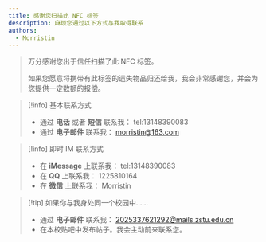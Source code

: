 ```yaml
---
title: 感谢您扫描此 NFC 标签
description: 麻烦您通过以下方式与我取得联系
authors:
  - Morristin
---
```


> 万分感谢您出于信任扫描了此 NFC 标签。
>
> 如果您愿意将携带有此标签的遗失物品归还给我，我会非常感谢您，并会为您提供一定数额的报偿。

> [!info] 基本联系方式
>
> - 通过 **电话** 或者 **短信** 联系我： tel:13148390083
> - 通过 **电子邮件** 联系我： morristin@163.com

> [!info] 即时 IM 联系方式
>
> - 在 **iMessage** 上联系我： tel:13148390083
> - 在 **QQ** 上联系我： 1225810164
> - 在 **微信** 上联系我： Morristin

> [!tip] 如果你与我身处同一个校园中……
>
> - 通过 **电子邮件** 联系我： 2025337621292@mails.zstu.edu.cn
> - 在本校贴吧中发布帖子。我会主动前来联系您。
